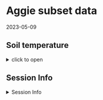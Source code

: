 Aggie subset data
================
2023-05-09

## Soil temperature

<details>
<summary>
click to open
</summary>

<img src="Treeline_March2024_SoilTemp_files/figure-gfm/unnamed-chunk-1-1.png" width="100%" /><img src="Treeline_March2024_SoilTemp_files/figure-gfm/unnamed-chunk-1-2.png" width="100%" /><img src="Treeline_March2024_SoilTemp_files/figure-gfm/unnamed-chunk-1-3.png" width="100%" /><img src="Treeline_March2024_SoilTemp_files/figure-gfm/unnamed-chunk-1-4.png" width="100%" /><img src="Treeline_March2024_SoilTemp_files/figure-gfm/unnamed-chunk-1-5.png" width="100%" /><img src="Treeline_March2024_SoilTemp_files/figure-gfm/unnamed-chunk-1-6.png" width="100%" />

</details>

## Session Info

<details>
<summary>
Session Info
</summary>

Date run: 2024-03-19

    ## R version 4.3.2 (2023-10-31 ucrt)
    ## Platform: x86_64-w64-mingw32/x64 (64-bit)
    ## Running under: Windows 11 x64 (build 22631)
    ## 
    ## Matrix products: default
    ## 
    ## 
    ## locale:
    ## [1] LC_COLLATE=English_United States.utf8 
    ## [2] LC_CTYPE=English_United States.utf8   
    ## [3] LC_MONETARY=English_United States.utf8
    ## [4] LC_NUMERIC=C                          
    ## [5] LC_TIME=English_United States.utf8    
    ## 
    ## time zone: America/Los_Angeles
    ## tzcode source: internal
    ## 
    ## attached base packages:
    ## [1] grid      stats     graphics  grDevices utils     datasets  methods  
    ## [8] base     
    ## 
    ## other attached packages:
    ##  [1] cowplot_1.1.1     agricolae_1.3-7   doBy_4.6.20       ggpubr_0.6.0     
    ##  [5] pracma_2.4.4      reshape2_1.4.4    ggbreak_0.1.2     ggExtra_0.10.1   
    ##  [9] lubridate_1.9.3   forcats_1.0.0     stringr_1.5.1     dplyr_1.1.4      
    ## [13] purrr_1.0.2       readr_2.1.4       tidyr_1.3.0       tibble_3.2.1     
    ## [17] tidyverse_2.0.0   ggbiplot_0.55     scales_1.3.0      plyr_1.8.9       
    ## [21] ggplot2_3.4.4     vegan_2.6-4       lattice_0.21-9    permute_0.9-7    
    ## [25] tarchetypes_0.7.9 targets_1.3.2    
    ## 
    ## loaded via a namespace (and not attached):
    ##  [1] rlang_1.1.2           magrittr_2.0.3        compiler_4.3.2       
    ##  [4] mgcv_1.9-0            callr_3.7.3           vctrs_0.6.4          
    ##  [7] pkgconfig_2.0.3       fastmap_1.1.1         backports_1.4.1      
    ## [10] ellipsis_0.3.2        labeling_0.4.3        utf8_1.2.4           
    ## [13] promises_1.2.1        rmarkdown_2.25        tzdb_0.4.0           
    ## [16] ps_1.7.5              xfun_0.41             cachem_1.0.8         
    ## [19] aplot_0.2.2           highr_0.10            later_1.3.1          
    ## [22] Deriv_4.1.3           broom_1.0.5           parallel_4.3.2       
    ## [25] cluster_2.1.4         R6_2.5.1              stringi_1.8.2        
    ## [28] car_3.1-2             Rcpp_1.0.11           knitr_1.45           
    ## [31] PNWColors_0.1.0       httpuv_1.6.12         Matrix_1.6-1.1       
    ## [34] splines_4.3.2         igraph_1.5.1          timechange_0.2.0     
    ## [37] tidyselect_1.2.0      rstudioapi_0.15.0     abind_1.4-5          
    ## [40] yaml_2.3.7            AlgDesign_1.2.1       codetools_0.2-19     
    ## [43] miniUI_0.1.1.1        processx_3.8.2        shiny_1.8.0          
    ## [46] withr_2.5.2           evaluate_0.23         gridGraphics_0.5-1   
    ## [49] pillar_1.9.0          carData_3.0-5         ggfun_0.1.3          
    ## [52] generics_0.1.3        hms_1.1.3             munsell_0.5.0        
    ## [55] xtable_1.8-4          base64url_1.4         glue_1.6.2           
    ## [58] tools_4.3.2           data.table_1.14.8     ggsignif_0.6.4       
    ## [61] fs_1.6.3              colorspace_2.1-0      nlme_3.1-163         
    ## [64] patchwork_1.2.0       cli_3.6.1             fansi_1.0.5          
    ## [67] gtable_0.3.4          rstatix_0.7.2         yulab.utils_0.1.0    
    ## [70] digest_0.6.33         ggplotify_0.1.2       farver_2.1.1         
    ## [73] memoise_2.0.1         htmltools_0.5.7       lifecycle_1.0.4      
    ## [76] mime_0.12             microbenchmark_1.4.10 MASS_7.3-60

</details>
